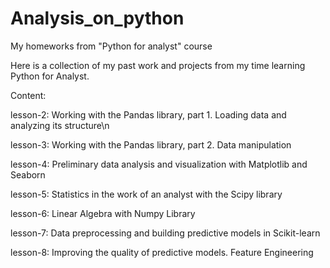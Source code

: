 # Analysis_on_python
My homeworks from "Python for analyst" course


Here is a collection of my past work and projects from my time learning Python for Analyst.

Content:

lesson-2: Working with the Pandas library, part 1. Loading data and analyzing its structure\n

lesson-3: Working with the Pandas library, part 2. Data manipulation

lesson-4: Preliminary data analysis and visualization with Matplotlib and Seaborn

lesson-5: Statistics in the work of an analyst with the Scipy library

lesson-6: Linear Algebra with Numpy Library

lesson-7: Data preprocessing and building predictive models in Scikit-learn

lesson-8: Improving the quality of predictive models. Feature Engineering
